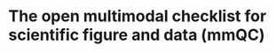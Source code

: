 The open multimodal checklist for scientific figure and data (mmQC)
===============================================================

